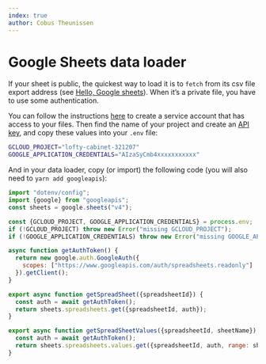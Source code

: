 ```yaml
---
index: true
author: Cobus Theunissen
---
```


# Google Sheets data loader

If your sheet is public, the quickest way to load it is to `fetch` from its csv file export address (see [Hello, Google sheets](/party/google-sheets)). When it’s a private file, you have to use some authentication.

You can follow the instructions [here](https://hackernoon.com/how-to-use-google-sheets-api-with-nodejs-cz3v316f) to create a service account that has access to your files. Then find the name of your project and create an [API key](https://console.cloud.google.com/apis/credentials), and copy these values into your `.env` file:

```sh
GCLOUD_PROJECT="lofty-cabinet-321207"
GOOGLE_APPLICATION_CREDENTIALS="AIzaSyCmb4xxxxxxxxxxx"
```

And in your data loader, copy (or import) the following code (you will also need to `yarn add googleapis`):

```js echo run=false
import "dotenv/config";
import {google} from "googleapis";
const sheets = google.sheets("v4");

const {GCLOUD_PROJECT, GOOGLE_APPLICATION_CREDENTIALS} = process.env;
if (!GCLOUD_PROJECT) throw new Error("missing GCLOUD_PROJECT");
if (!GOOGLE_APPLICATION_CREDENTIALS) throw new Error("missing GOOGLE_APPLICATION_CREDENTIALS");

async function getAuthToken() {
  return new google.auth.GoogleAuth({
    scopes: ["https://www.googleapis.com/auth/spreadsheets.readonly"]
  }).getClient();
}

export async function getSpreadSheet({spreadsheetId}) {
  const auth = await getAuthToken();
  return sheets.spreadsheets.get({spreadsheetId, auth});
}

export async function getSpreadSheetValues({spreadsheetId, sheetName}) {
  const auth = await getAuthToken();
  return sheets.spreadsheets.values.get({spreadsheetId, auth, range: sheetName});
}
```

